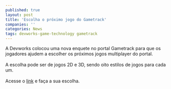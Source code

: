 ```yaml
---
published: true
layout: post
title: 'Escolha o próximo jogo do Gametrack'
companies: ''
categories: News
tags: devworks-game-technology gametrack
---
```

A Devworks
 colocou uma nova enquete no portal Gametrack
 para que os jogadores ajudem a escolher os próximos jogos multiplayer do portal.<br /><br />A escolha pode ser de jogos 2D e 3D, sendo oito estilos de jogos para cada um.<br /><br />Acesse o <a href="http://www.gametrack.com.br">link</a>
 e faça a sua escolha.
